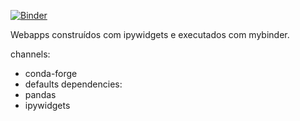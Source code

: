 


<!-- (https://mybinder.org/v2/gh/binder-examples/appmode/master?urlpath=apps%2Findex.ipynb) -->
[![Binder](https://mybinder.org/badge.svg)](https://github.com/lincolnfrias/binder/blob/master/df_binder.ipynb)

Webapps construídos com ipywidgets e executados com mybinder.

channels:
  - conda-forge
  - defaults
dependencies:
  - pandas
  - ipywidgets

